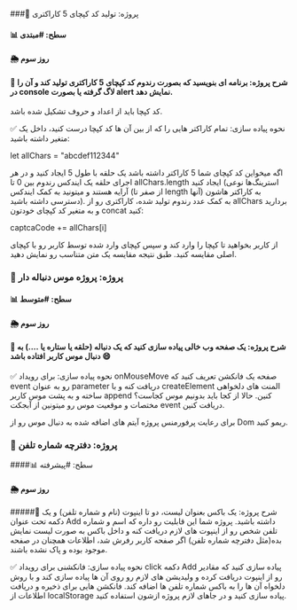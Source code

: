 ###📑 پروژه: تولید کد کپچای 5 کاراکتری
#### 📊 سطح: #مبتدی
#### 🌦 روز سوم

#### 📌 شرح پروژه: برنامه ای بنویسید که بصورت رندوم کد کپچای 5 کاراکتری تولید کند و آن را در console لاگ گرفته یا بصورت alert نمایش دهد.
کد کپچا باید از اعداد و حروف تشکیل شده باشد.

✅ نحوه پیاده سازی: تمام کاراکتر هایی را که از بین آن ها کد کپچا درست کنید، داخل یک متغیر داشته باشید:

let allChars = "abcdef112344"

اگه میخواین کد کپچای شما 5 کاراکتر داشته باشد یک حلقه با طول 5 ایجاد کنید و در هر اجرای حلقه یک ایندکس رندوم بین 0 تا allChars.length ایجاد کنید (استرینگ‌ها نوعی آرایه هستند و میتونید به کمک ایندکس (از صفر تا length آنها) به کاراکتر هاشون دسترسی داشته باشید).
به کمک عدد رندوم تولید شده، کاراکتری رو از allChars بردارید و به متغیر کد کپچای خودتون concat کنید:

captcaCode += allChars[i]

از کاربر بخواهید تا کپچا را وارد کند و سپس کپچای وارد شده توسط کاربر رو با کپچای اصلی مقایسه کنید.
طبق نتیجه مقایسه یک متن متناسب رو نمایش دهید.

### 📑 پروژه: پروژه موس دنباله دار
#### 📊 سطح: #متوسط
#### 🌦 روز سوم

#### 📌 شرح پروژه: یک صفحه وب خالی پیاده سازی کنید که یک دنباله (حلقه یا ستاره یا ....) به دنبال موس کاربر افتاده باشد 😄

✅ نحوه پیاده سازی: برای رویداد onMouseMove صفحه یک فانکشن تعریف کنید که event رو به عنوان parameter دریافت کنه و با createElement المنت های دلخواهی ساخته و به پشت موس کاربر append کنین.
حالا از کجا باید بدونیم موس کجاست؟
مختصات و موقعیت موس رو میتونین از آبجکت event دریافت کنین.

برای رعایت پرفورمنس پروژه آیتم های اضافه شده به دنبال موس رو از Dom ریمو کنید.

### 📑 پروژه: دفترچه شماره تلفن
####📊 سطح: #پیشرفته
#### 🌦 روز سوم

#####📌 شرح پروژه:  یک باکس بعنوان لیست، دو تا اینپوت (نام و شماره تلفن) و یک دکمه تحت عنوان Add داشته باشید. پروژه شما این قابلیت رو داره که اسم و شماره تلفن شخص رو از اینپوت های لازم دریافت کنه و داخل باکس به صورت لیست نمایش بده(مثل دفترچه شماره تلفن)
اگر صفحه کاربر رفرش شد، اطلاعات همچنان در صفحه موجود بوده و پاک نشده باشند.

✅ نحوه پیاده سازی: فانکشنی برای رویداد click دکمه Add پیاده سازی کنید که مقادیر رو از اینپوت دریافت کرده و ولیدیشن های لازم رو روی آن ها پیاده سازی کند و با روش دلخواه آن ها را به باکس شماره تلفن ها اضافه کند.
فانکشن هایی برای ذخیره و دریافت اطلاعات از localStorage پیاده سازی کنید و در جاهای لازم پروژه ازشون استفاده کنید.
